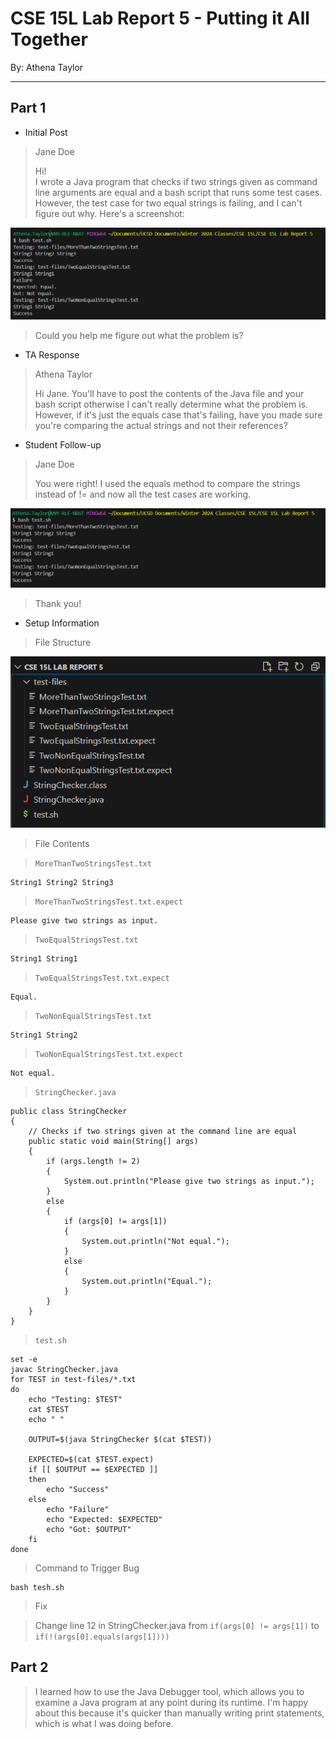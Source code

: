 # CSE 15L Lab Report 5 - Putting it All Together
By: Athena Taylor

***

## Part 1
* Initial Post

> Jane Doe
>   
> Hi!  
> I wrote a Java program that checks if two strings given as command line arguments are equal and a bash script that runs some test cases. However, the test case for two equal strings is failing, and I can't figure out why.
 Here's a screenshot:

![Image](lab-report-5-symptom.png)

> Could you help me figure out what the problem is?

* TA Response

> Athena Taylor  
>
>   
> Hi Jane.
> You'll have to post the contents of the Java file and your bash script otherwise I can't really determine what the problem is. However, if it's just the equals case that's failing, have you made sure you're comparing the actual strings and not their references?


* Student Follow-up

> Jane Doe
>
> You were right! I used the equals method to compare the strings instead of != and now all the test cases are working.

![Image](lab-report-5-success.png)


> Thank you!

* Setup Information

> File Structure

![Image](lab-report-5-file-structure.png)

> File Contents

> `MoreThanTwoStringsTest.txt`

```
String1 String2 String3
```

> `MoreThanTwoStringsTest.txt.expect`

```
Please give two strings as input.
```

> `TwoEqualStringsTest.txt`

```
String1 String1
```

> `TwoEqualStringsTest.txt.expect`

```
Equal.
```

> `TwoNonEqualStringsTest.txt`

```
String1 String2
```

> `TwoNonEqualStringsTest.txt.expect`

```
Not equal.
```

> `StringChecker.java`

```
public class StringChecker
{
    // Checks if two strings given at the command line are equal
    public static void main(String[] args)
    {
        if (args.length != 2)
        {
            System.out.println("Please give two strings as input.");
        }
        else
        {
            if (args[0] != args[1])
            {
                System.out.println("Not equal.");
            }
            else
            {
                System.out.println("Equal.");
            }
        }
    }
}
```

> `test.sh`

```
set -e
javac StringChecker.java
for TEST in test-files/*.txt 
do
    echo "Testing: $TEST"
    cat $TEST
    echo " "

    OUTPUT=$(java StringChecker $(cat $TEST))
    
    EXPECTED=$(cat $TEST.expect)
    if [[ $OUTPUT == $EXPECTED ]]
    then
        echo "Success"
    else
        echo "Failure"
        echo "Expected: $EXPECTED"
        echo "Got: $OUTPUT"
    fi
done
```

> Command to Trigger Bug

```
bash tesh.sh
```

> Fix

> Change line 12 in StringChecker.java from `if(args[0] != args[1])` to `if(!(args[0].equals(args[1])))`


## Part 2
> I learned how to use the Java Debugger tool, which allows you to examine a Java program at any point during its runtime. I'm happy about this because it's quicker than manually writing print statements, which is what I was doing before.



